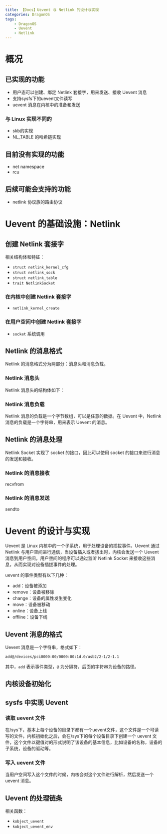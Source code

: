 ```yaml
---
title: 【Docs】Uevent 与 Netlink 的设计与实现
categories: DragonOS
tags:
    - DragonOS
    - Uevent
    - Netlink
---
```

# 概况
## 已实现的功能
- 用户态可以创建、绑定 Netlink 套接字，用来发送、接收 Uevent 消息
- 支持sysfs下的uevent文件读写
- uevent 消息在内核中的准备和发送
### 与 Linux 实现不同的
- skb的实现
- NL_TABLE 的哈希链实现
## 目前没有实现的功能
- net namespace
- rcu
## 后续可能会支持的功能
- netlink 协议族的路由协议
# Uevent 的基础设施：Netlink
## 创建 Netlink 套接字
相关结构体和特征：
- `struct netlink_kernel_cfg`
- `struct netlink_sock`
- `struct netlink_table`
- `trait NetlinkSocket`
### 在内核中创建 Netlink 套接字
- `netlink_kernel_create`
### 在用户空间中创建 Netlink 套接字
- `socket` 系统调用
## Netlink 的消息格式
Netlink 的消息格式分为两部分：消息头和消息负载。
### Netlink 消息头
Netlink 消息头的结构体如下：
### Netlink 消息负载
Netlink 消息的负载是一个字节数组，可以是任意的数据。在 Uevent 中，Netlink 消息的负载是一个字符串，用来表示 Uevent 的消息。
## Netlink 的消息处理
Netlink Socket 实现了 socket 的接口，因此可以使用 socket 的接口来进行消息的发送和接收。
### Netlink 的消息接收
recvfrom
### Netlink 的消息发送
sendto
# Uevent 的设计与实现
Uevent 是 Linux 内核中的一个子系统，用于处理设备的插拔事件。Uevent 通过 Netlink 与用户空间进行通信，当设备插入或者拔出时，内核会发送一个 Uevent 消息到用户空间，用户空间的程序可以通过监听 Netlink Socket 来接收这些消息，从而实现对设备插拔事件的处理。

uevent 的事件类型有以下几种：
- add：设备被添加
- remove：设备被移除
- change：设备的属性发生变化
- move：设备被移动
- online：设备上线
- offline：设备下线

## Uevent 消息的格式
Uevent 消息是一个字符串，格式如下：
```
add@/devices/pci0000:00/0000:00:1d.0/usb2/2-1/2-1.1
```
其中，`add` 表示事件类型，`@` 为分隔符，后面的字符串为设备的路径。

## 内核设备初始化
## sysfs 中实现 Uevent
### 读取 uevent 文件
在/sys下，基本上每个设备的目录下都有一个uevent文件，这个文件是一个可读写的文件，内核初始化之后，会在/sys下的每个设备目录下创建一个 uevent 文件，这个文件以键值对的形式说明了该设备的基本信息，比如设备的名称，设备的子系统，设备的驱动等。
### 写入 uevent 文件
当用户空间写入这个文件的时候，内核会对这个文件进行解析，然后发送一个 uevent 消息。
## Uevent 的处理链条
相关函数：
- `kobject_uevent`
- `kobject_uevent_env`
